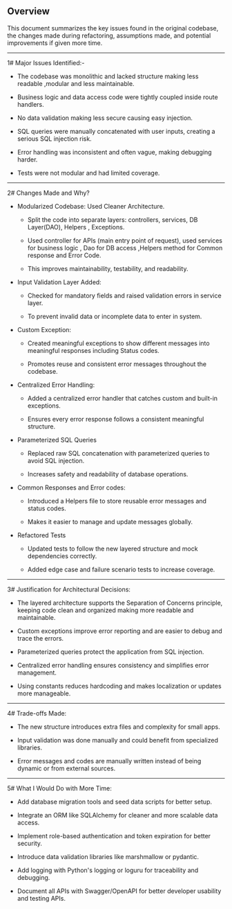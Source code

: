 ## Overview

This document summarizes the key issues found in the original codebase, the changes made during refactoring, assumptions made, and potential improvements if given more time.

------------------------------------------------------------------------------------------------------------------------------------------

1# Major Issues Identified:-

  - The codebase was monolithic and lacked structure making less readable ,modular and less maintainable.

  - Business logic and data access code were tightly coupled inside route handlers.
  
  - No data validation making less secure causing easy injection.

  - SQL queries were manually concatenated with user inputs, creating a serious SQL injection risk.

  - Error handling was inconsistent and often vague, making debugging harder.

  - Tests were not modular and had limited coverage.

------------------------------------------------------------------------------------------------------------------------------------------

2# Changes Made and Why?

  - Modularized Codebase: Used Cleaner Architecture.

      - Split the code into separate layers: controllers, services, DB Layer(DAO), Helpers , Exceptions.

      - Used controller for APIs (main entry point of request), used services for business logic , Dao for DB access  ,Helpers method for Common response and Error Code.

      - This improves maintainability, testability, and readability.

  - Input Validation Layer Added:

      - Checked for mandatory fields and raised validation errors in service layer.
    
      - To prevent invalid data or incomplete data to enter in system.

  - Custom Exception:

      - Created meaningful exceptions to show different messages into meaningful responses including Status codes.
      
      - Promotes reuse and consistent error messages throughout the codebase.

  - Centralized Error Handling: 

      - Added a centralized error handler that catches custom and built-in exceptions.

      - Ensures every error response follows a consistent meaningful structure.

  - Parameterized SQL Queries

      - Replaced raw SQL concatenation with parameterized queries to avoid SQL injection.

      - Increases safety and readability of database operations.

  - Common Responses and Error codes:

      - Introduced a Helpers file to store reusable error messages and status codes.

      - Makes it easier to manage and update messages globally.

  - Refactored Tests

      - Updated tests to follow the new layered structure and mock dependencies correctly.

      - Added edge case and failure scenario tests to increase coverage.

------------------------------------------------------------------------------------------------------------------------------------------

3# Justification for Architectural Decisions:

  - The layered architecture supports the Separation of Concerns principle, keeping code clean and organized making more readable and maintainable.

  - Custom exceptions improve error reporting and are easier to debug and trace the errors.

  - Parameterized queries protect the application from SQL injection.

  - Centralized error handling ensures consistency and simplifies error management.

  - Using constants reduces hardcoding and makes localization or updates more manageable.

------------------------------------------------------------------------------------------------------------------------------------------

4# Trade-offs Made:

  - The new structure introduces extra files and complexity for small apps.

  - Input validation was done manually and could benefit from specialized libraries.

  - Error messages and codes are manually written instead of being dynamic or from external sources.

------------------------------------------------------------------------------------------------------------------------------------------

5# What I Would Do with More Time:

  - Add database migration tools and seed data scripts for better setup.

  - Integrate an ORM like SQLAlchemy for cleaner and more scalable data access.

  - Implement role-based authentication and token expiration for better security.

  - Introduce data validation libraries like marshmallow or pydantic.

  - Add logging with Python's logging or loguru for traceability and debugging.

  - Document all APIs with Swagger/OpenAPI for better developer usability and testing APIs.
